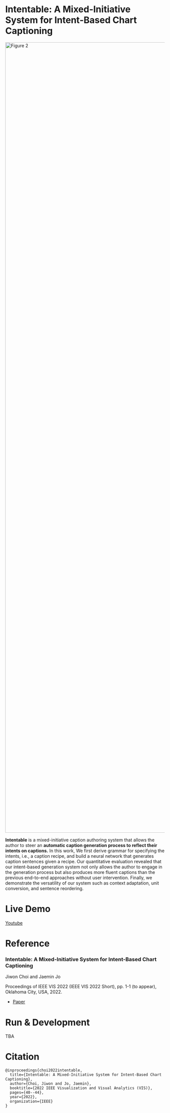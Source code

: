 # Intentable: A Mixed-Initiative System for Intent-Based Chart Captioning
<img width="2492" alt="Figure 2" src="https://user-images.githubusercontent.com/2310571/174024733-54850107-8e1b-478f-a115-114c88b0a204.png">

**Intentable** is a mixed-initiative caption authoring system that allows the author to steer an **automatic caption generation process to reflect their intents on captions.** In this work, We first derive grammar for specifying the intents, i.e., a caption recipe, and build a neural network that generates caption sentences given a recipe. Our quantitative evaluation revealed that our intent-based generation system not only allows the author to engage in the generation process but also produces more fluent captions than the previous end-to-end approaches without user intervention. Finally, we demonstrate the versatility of our system such as context adaptation, unit conversion, and sentence reordering.

# Live Demo

[Youtube](https://www.youtube.com/watch?v=orO9gi0clcc)

# Reference

### Intentable: A Mixed-Initiative System for Intent-Based Chart Captioning

Jiwon Choi and Jaemin Jo

Proceedings of IEEE VIS 2022 (IEEE VIS 2022 Short), pp. 1-1 (to appear), Oklahoma City, USA, 2022.

- [Paper](https://github.com/Jason-Choi/Intentable/files/9109841/Intentable_A.Mixed-Initiative.System.for.Intent-Based.Chart.Captioning.pdf)

# Run & Development

TBA

# Citation

```
@inproceedings{choi2022intentable,
  title={Intentable: A Mixed-Initiative System for Intent-Based Chart Captioning},
  author={Choi, Jiwon and Jo, Jaemin},
  booktitle={2022 IEEE Visualization and Visual Analytics (VIS)},
  pages={40--44},
  year={2022},
  organization={IEEE}
}
```
